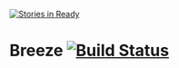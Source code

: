 [![Stories in Ready](https://badge.waffle.io/yankouskia/Breeze.png?label=ready&title=Ready)](https://waffle.io/yankouskia/Breeze)
# Breeze [![Build Status](https://travis-ci.org/yankouskia/Breeze.svg?branch=master)](https://travis-ci.org/yankouskia/Breeze)
